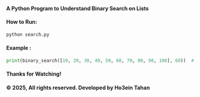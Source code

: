 #### A Python Program to Understand Binary Search on Lists

#### How to Run:
``` python 
python search.py
```

#### Example :
``` python 
print(binary_search([10, 20, 30, 40, 50, 60, 70, 80, 90, 100], 60))  # Returns: 5
```

#### Thanks for Watching!

#### © 2025, All rights reserved. Developed by Ho3ein Tahan